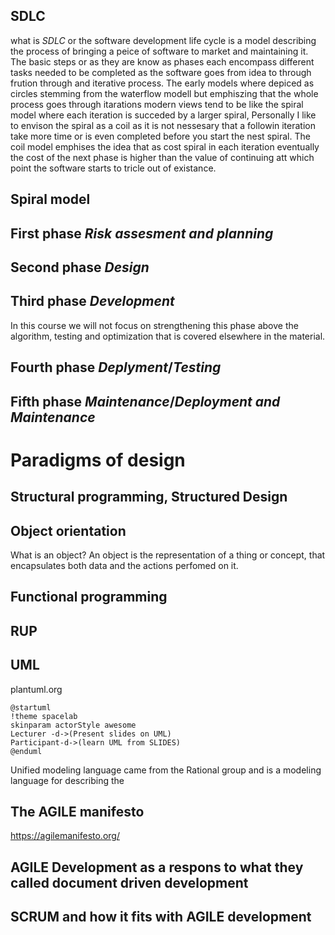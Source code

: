 ## SDLC
what is *SDLC* or the software development life cycle is a model describing the process of bringing a peice of software to market and maintaining it. The basic steps or as they are know as phases each encompass different tasks  needed to be completed as the software goes from idea to through frution through and iterative process. The early models where depiced as circles stemming from the waterflow modell but emphiszing that the whole process goes through itarations modern views tend to be like the spiral model where each iteration is succeded by a larger spiral, Personally I like to envison the spiral as a coil as it is not nessesary that a followin iteration take more time or is even completed before you start the nest spiral. The coil model emphises the idea that as cost spiral in each iteration eventually the cost of the next phase is higher than the value of continuing att which point the software starts to tricle out of existance.

## Spiral model

## First phase *Risk assesment and planning*

## Second phase  *Design*

## Third phase *Development*
In this course we will not focus on strengthening this phase above the algorithm, testing and optimization that is covered elsewhere in the material.
## Fourth phase *Deplyment*/*Testing*

## Fifth phase *Maintenance*/*Deployment and Maintenance*

# Paradigms of design

## Structural programming, Structured Design

## Object orientation
What is an object? An object is the representation of a thing or concept, that encapsulates both data and the actions perfomed on it.

## Functional programming


## RUP

## UML
plantuml.org
```plantuml
@startuml
!theme spacelab
skinparam actorStyle awesome
Lecturer -d->(Present slides on UML)
Participant-d->(learn UML from SLIDES)
@enduml
```
Unified modeling language came from the Rational group and is a modeling language for describing the 

## The AGILE manifesto
https://agilemanifesto.org/

## AGILE Development as a respons to what they called document driven development

## SCRUM and how it fits with AGILE development
